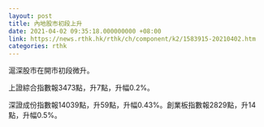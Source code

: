 ```yaml
---
layout: post
title: 內地股市初段上升
date: 2021-04-02 09:35:18.000000000 +08:00
link: https://news.rthk.hk/rthk/ch/component/k2/1583915-20210402.htm
categories: rthk
---
```


滬深股市在開市初段微升。

上證綜合指數報3473點，升7點，升幅0.2%。

深證成份指數報14039點，升59點，升幅0.43%。創業板指數報2829點，升14點，升幅0.5%。
